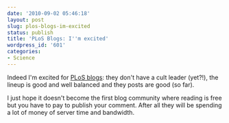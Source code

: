 ```yaml
---
date: '2010-09-02 05:46:18'
layout: post
slug: plos-blogs-im-excited
status: publish
title: 'PLoS Blogs: I''m excited'
wordpress_id: '601'
categories:
- Science
---
```


Indeed I'm excited for [PLoS blogs](http://blogs.plos.org/plos/2010/09/announcing-plos-blogs/): they don't have a cult leader (yet?!), the lineup is good and well balanced and they posts are good (so far).

I just hope it doesn't become the first blog community where reading is free but you have to pay to publish your comment. After all they will be spending a lot of money of server time and bandwidth.
